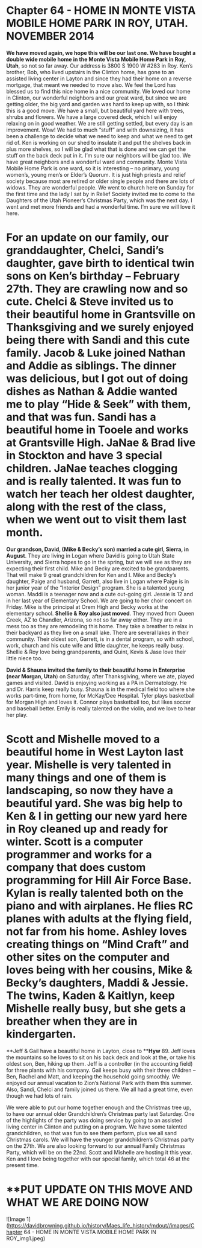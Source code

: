 # Chapter 64 - HOME IN MONTE VISTA MOBILE HOME PARK IN ROY, UTAH.  NOVEMBER 2014
**We have moved again, we hope this will be our last one.  We have bought a double wide mobile home in the Monte Vista Mobile Home Park in Roy, Utah**, so not so far away.  Our address is 3800 S 1900 W #283 in Roy.  Ken’s brother, Bob, who lived upstairs in the Clinton home, has gone to an assisted living center in Layton and since they had their home on a reverse mortgage, that meant we needed to move also.  We feel the Lord has blessed us to find this nice home in a nice community.  We loved our home in Clinton, our wonderful neighbors and our great ward, but since we are getting older, the big yard and garden was hard to keep up with, so I think this is a good move.  We have a small, but beautiful yard here with trees, shrubs and flowers.  We have a large covered deck, which I will enjoy relaxing on in good weather.  We are still getting settled, but every day is an improvement.  Wow! We had to much “stuff” and with downsizing, it has been a challenge to decide what we need to keep and what we need to get rid of.  Ken is working on our shed to insulate it and put the shelves back in plus more shelves, so I will be glad what that is done and we can get the stuff on the back deck put in it.  I’m sure our neighbors will be glad too.  We have great neighbors and a wonderful ward and community.  Monte Vista Mobile Home Park is one ward, so it is interesting – no primary, young women’s, young men’s or Elder’s Quorum.  It is just high priests and relief society because most are retired or older single people and there are lots of widows.  They are wonderful people.  We went to church here on Sunday for the first time and the lady I sat by in Relief Society invited me to come to the Daughters of the Utah Pioneer’s Christmas Party, which was the next day.  I went and met more friends and had a wonderful time.  I’m sure we will love it here.

# For an update on our family, our granddaughter, Chelci, Sandi’s daughter, gave birth to identical twin sons on Ken’s birthday – February 27th.  They are crawling now and so cute.  Chelci & Steve invited us to their beautiful home in Grantsville on Thanksgiving and we surely enjoyed being there with Sandi and this cute family.  Jacob & Luke joined Nathan and Addie as siblings.  The dinner was delicious, but I got out of doing dishes as Nathan & Addie wanted me to play “Hide & Seek” with them, and that was fun.  Sandi has a beautiful home in Tooele and works at Grantsville High.  JaNae & Brad live in Stockton and have 3 special children.  JaNae teaches clogging and is really talented.  It was fun to watch her teach her oldest daughter, along with the rest of the class, when we went out to visit them last month.

**Our grandson, David, (Mike & Becky’s son) married a cute girl, Sierra, in August**.  They are living in Logan where David is going to Utah State University, and Sierra hopes to go in the spring, but we will see as they are expecting their first child.  Mike and Becky are excited to be grandparents.  That will make 9 great grandchildren for Ken and I.  Mike and Becky’s daughter, Paige and husband, Garrett, also live in Logan where Paige is in her junior year of the “Interior Design” program.  She is a talented young woman.  Maddi is a teenager now and a cute out-going girl.  Jessie is 12 and in her last year of Elementary School.  We are going to her choir concert on Friday.  Mike is the principal at Orem High and Becky works at the elementary school.
**Shellie & Roy also just moved**.  They moved from Queen Creek, AZ to Chandler, Arizona, so not so far away either.  They are in a mess too as they are remodeling this home.  They take a breather to relax in their backyard as they live on a small lake.  There are several lakes in their community.  Their oldest son, Garrett, is in a dental program, so with school, work, church and his cute wife and little daughter, he keeps really busy.  Shellie & Roy love being grandparents, and Quint, Kevis & Jase love their little niece too.

**David & Shauna invited the family to their beautiful home in Enterprise (near Morgan, Utah**) on Saturday, after Thanksgiving, where we ate, played games and visited.  David is enjoying working as a PA in Dermatology.  He and Dr. Harris keep really busy.  Shauna is in the medical field too where she works part-time, from home, for McKay/Dee Hospital.  Tyler plays basketball for Morgan High and loves it.  Connor plays basketball too, but likes soccer and baseball better.  Emily is really talented on the violin, and we love to hear her play.

# Scott and Mishelle moved to a beautiful home in West Layton last year.  Mishelle is very talented in many things and one of them is landscaping, so now they have a beautiful yard.  She was  big help to Ken & I in getting our new yard here in Roy cleaned up and ready for winter.  Scott is a computer programmer and works for a company that does custom programming for Hill Air Force Base.  Kylan is really talented both on the piano and with airplanes.  He flies RC planes with adults at the flying field, not far from his home.  Ashley loves creating things on “Mind Craft” and other sites on the computer and loves being with her cousins, Mike & Becky’s daughters, Maddi & Jessie.  The twins, Kaden & Kaitlyn, keep Mishelle really busy, but she gets a breather when they are in kindergarten.

**Jeff & Gail have a beautiful home in Layton, close to ****Hyw** 89.  Jeff loves the mountains so he loves to sit on his back deck and look at the, or take his oldest son, Ben, hiking up them.  Jeff is a controller (in the accounting field) for three plants with his company.  Gail keeps busy with their three children – Ben, Rachel and Matt, and keeping the household going smoothly.  We enjoyed our annual vacation to Zion’s National Park with them this summer.  Also, Sandi, Chelci and family joined us there.  We all had a great time, even though we had lots of rain.

We were able to put our home together enough and the Christmas tree up, to have our annual older Grandchildren’s Christmas party last Saturday.  One of the highlights of the party was doing service by going to an assisted living center in Clinton and putting on a program.  We have some talented grandchildren, so that was fun to see them perform, plus we all sand Christmas carols.  We will have the younger grandchildren’s Christmas party on the 27th.  We are also looking forward to our annual Family Christmas Party, which will be on the 22nd.  Scott and Mishelle are hosting it this year.  Ken and I love being together with our special family, which total 46 at the present time.


# **PUT UPDATE ON THIS MOVE AND WHAT WE ARE DOING NOW

![Image 1](https://davidbrowning.github.io/history/Maes_life_history/mdout//images/Chapter 64 - HOME IN MONTE VISTA MOBILE HOME PARK IN ROY_img1.jpeg)